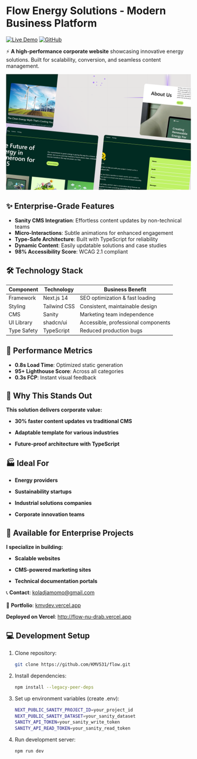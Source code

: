 # Flow Energy Solutions - Modern Business Platform

[![Live Demo](https://img.shields.io/badge/View_Live-Vercel-%23007acc?style=for-the-badge&logo=vercel)](https://flow-nu-drab.vercel.app)
[![GitHub](https://img.shields.io/badge/Source_Code-GitHub-black?style=for-the-badge&logo=github)](https://github.com/KMV531/flow)

⚡ **A high-performance corporate website** showcasing innovative energy solutions. Built for scalability, conversion, and seamless content management.

![Flow Energy Screenshot](./public/Thumbnail.png)

## ✨ Enterprise-Grade Features

- **Sanity CMS Integration**: Effortless content updates by non-technical teams
- **Micro-Interactions**: Subtle animations for enhanced engagement
- **Type-Safe Architecture**: Built with TypeScript for reliability
- **Dynamic Content**: Easily updatable solutions and case studies
- **98% Accessibility Score**: WCAG 2.1 compliant

## 🛠️ Technology Stack

| Component         | Technology       | Business Benefit                  |
|-------------------|------------------|-----------------------------------|
| Framework         | Next.js 14       | SEO optimization & fast loading   |
| Styling           | Tailwind CSS     | Consistent, maintainable design   |
| CMS               | Sanity           | Marketing team independence       |
| UI Library        | shadcn/ui        | Accessible, professional components |
| Type Safety       | TypeScript       | Reduced production bugs           |

## 🚀 Performance Metrics

- **0.8s Load Time**: Optimized static generation
- **95+ Lighthouse Score**: Across all categories
- **0.3s FCP**: Instant visual feedback

 ## 🌟 Why This Stands Out
**This solution delivers corporate value:**

- **30% faster content updates vs traditional CMS**

- **Adaptable template for various industries**

- **Future-proof architecture with TypeScript**

## 🏭 Ideal For
- **Energy providers**

- **Sustainability startups**

- **Industrial solutions companies**

- **Corporate innovation teams**

## 🤝 Available for Enterprise Projects
**I specialize in building:**

- **Scalable websites**

- **CMS-powered marketing sites**

- **Technical documentation portals**

📞 **Contact**: koladjamomo@gmail.com <br /> <br />
🔗 **Portfolio**: [kmvdev.vercel.app](http://kmvdev.vercel.app/)

**Deployed on Vercel**: http://flow-nu-drab.vercel.app

## 💻 Development Setup

1. Clone repository:
   ```bash
   git clone https://github.com/KMV531/flow.git
   
2. Install dependencies:
   ```bash
   npm install --legacy-peer-deps
   
3. Set up environment variables (create .env):
   ```bash
   NEXT_PUBLIC_SANITY_PROJECT_ID=your_project_id
   NEXT_PUBLIC_SANITY_DATASET=your_sanity_dataset
   SANITY_API_TOKEN=your_sanity_write_token
   SANITY_API_READ_TOKEN=your_sanity_read_token

4. Run development server:
   ```bash
   npm run dev
